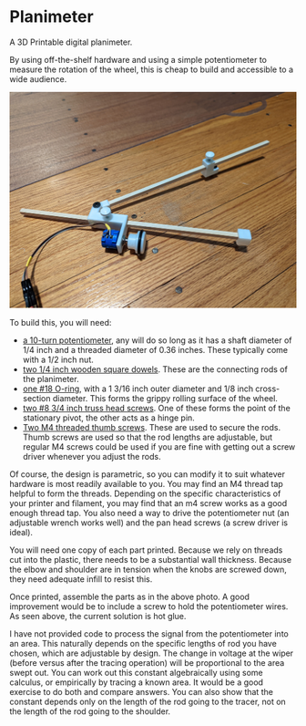 # Planimeter
A 3D Printable digital planimeter. 

By using off-the-shelf hardware and using a simple potentiometer to measure the rotation of the wheel, this is cheap to build and accessible to a wide audience.

![a picture of the completed planimeter](assembled.jpg)

To build this, you will need:

- [a 10-turn potentiometer](https://www.amazon.com/HiLetgo-3590S-2-103L-10-Turn-Precision-Potentiometer/dp/B079JN626M/), any will do so long as it has a shaft diameter of 1/4 inch and a threaded diameter of 0.36 inches. These typically come with a 1/2 inch nut.
- [two 1/4 inch wooden square dowels](https://www.amazon.com/gp/product/B08HQX2Q13/). These are the connecting rods of the planimeter.
- [one #18 O-ring](https://www.lowes.com/pd/Danco-10-Pack-1-3-16-in-x-1-8-in-Rubber-Faucet-O-Ring/3369366), with a 1 3/16 inch outer diameter and 1/8 inch cross-section diameter. This forms the grippy rolling surface of the wheel.
- [two #8 3/4 inch truss head screws](https://www.amazon.com/gp/product/B0002ZPF12/). One of these forms the point of the stationary pivot, the other acts as a hinge pin.
- [Two M4 threaded thumb screws](https://www.amazon.com/dp/B097HD2CZF). These are used to secure the rods. Thumb screws are used so that the rod lengths are adjustable, but regular M4 screws could be used if you are fine with getting out a screw driver whenever you adjust the rods.

Of course, the design is parametric, so you can modify it to suit whatever hardware is most readily available to you. You may find an M4 thread tap helpful to form the threads. Depending on the specific characteristics of your printer and filament, you may find that an m4 screw works as a good enough thread tap. You also need a way to drive the potentiometer nut (an adjustable wrench works well) and the pan head screws (a screw driver is ideal).


You will need one copy of each part printed. Because we rely on threads cut into the plastic, there needs to be a substantial wall thickness. Because the elbow and shoulder are in tension when the knobs are screwed down, they need adequate infill to resist this.

Once printed, assemble the parts as in the above photo. A good improvement would be to include a screw to hold the potentiometer wires. As seen above, the current solution is hot glue.

I have not provided code to process the signal from the potentiometer into an area. This naturally depends on the specific lengths of rod you have chosen, which are adjustable by design. The change in voltage at the wiper (before versus after the tracing operation) will be proportional to the area swept out. You can work out this constant algebraically using some calculus, or empirically by tracing a known area. It would be a good exercise to do both and compare answers. You can also show that the constant depends only on the length of the rod going to the tracer, not on the length of the rod going to the shoulder.